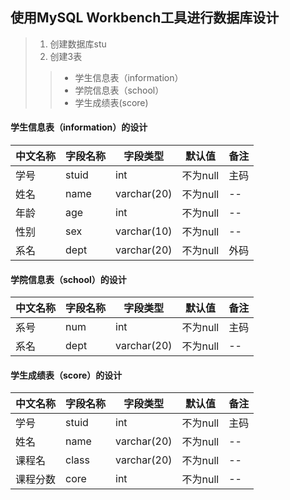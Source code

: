 ## 使用MySQL Workbench工具进行数据库设计
>1. 创建数据库stu
>2. 创建3表
>>- 学生信息表（information）
>>- 学院信息表（school）
>>- 学生成绩表(score)

#### 学生信息表（information）的设计

| 中文名称 | 字段名称 | 字段类型 | 默认值 | 备注 |
|---------|-----|---------|-------|------|
| 学号 | stuid | int | 不为null | 主码 |
| 姓名 | name | varchar(20) | 不为null | -- |
| 年龄 | age | int | 不为null | -- |
| 性别 | sex | varchar(10) | 不为null | -- |
| 系名 | dept | varchar(20) | 不为null | 外码 |

#### 学院信息表（school）的设计

| 中文名称 | 字段名称 | 字段类型 | 默认值 | 备注 |
|---------|-----|---------|-------|------|
| 系号 | num | int | 不为null | 主码 |
| 系名 | dept | varchar(20) | 不为null | -- |


#### 学生成绩表（score）的设计

| 中文名称 | 字段名称 | 字段类型 | 默认值 | 备注 |
|---------|-----|---------|-------|------|
| 学号 | stuid | int | 不为null | 主码 |
| 姓名 | name | varchar(20) | 不为null | -- |
| 课程名 | class | varchar(20) |不为null | -- |
| 课程分数 | core | int |不为null | -- |
